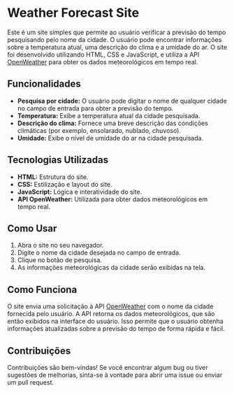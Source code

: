 # Weather Forecast Site

Este é um site simples que permite ao usuário verificar a previsão do tempo pesquisando pelo nome da cidade. O usuário pode encontrar informações sobre a temperatura atual, uma descrição do clima e a umidade do ar. O site foi desenvolvido utilizando HTML, CSS e JavaScript, e utiliza a API [OpenWeather](https://openweathermap.org) para obter os dados meteorológicos em tempo real.

## Funcionalidades

- **Pesquisa por cidade:** O usuário pode digitar o nome de qualquer cidade no campo de entrada para obter a previsão do tempo.
- **Temperatura:** Exibe a temperatura atual da cidade pesquisada.
- **Descrição do clima:** Fornece uma breve descrição das condições climáticas (por exemplo, ensolarado, nublado, chuvoso).
- **Umidade:** Exibe o nível de umidade do ar na cidade pesquisada.

## Tecnologias Utilizadas

- **HTML:** Estrutura do site.
- **CSS:** Estilização e layout do site.
- **JavaScript:** Lógica e interatividade do site.
- **API OpenWeather:** Utilizada para obter dados meteorológicos em tempo real.

## Como Usar

1. Abra o site no seu navegador.
2. Digite o nome da cidade desejada no campo de entrada.
3. Clique no botão de pesquisa.
4. As informações meteorológicas da cidade serão exibidas na tela.

## Como Funciona

O site envia uma solicitação à API [OpenWeather](https://openweathermap.org) com o nome da cidade fornecida pelo usuário. A API retorna os dados meteorológicos, que são então exibidos na interface do usuário. Isso permite que o usuário obtenha informações atualizadas sobre a previsão do tempo de forma rápida e fácil.


## Contribuições

Contribuições são bem-vindas! Se você encontrar algum bug ou tiver sugestões de melhorias, sinta-se à vontade para abrir uma issue ou enviar um pull request.
